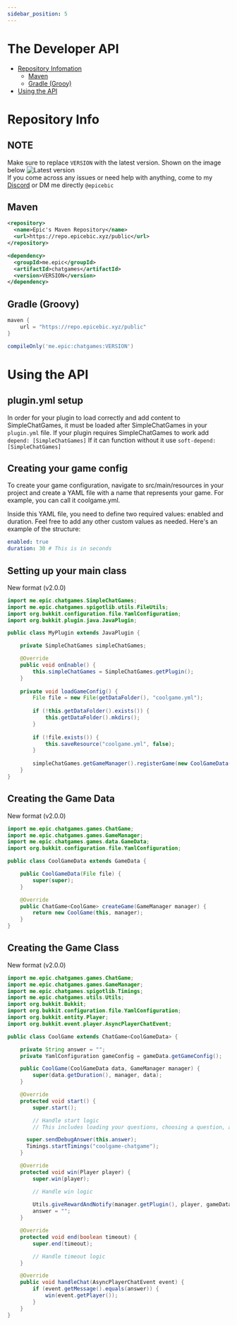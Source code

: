 ```yaml
---
sidebar_position: 5
---
```


# The Developer API

- [Repository Infomation](#repository-info)
  - [Maven](#maven)
  - [Gradle (Grooy)](#gradle-groovy)
- [Using the API](#using-the-api)

# Repository Info

## NOTE
Make sure to replace `VERSION` with the latest version. Shown on the image below
![Latest version](https://repo.epicebic.xyz/api/badge/latest/public/me/epic/chatgames?color=40c14a&name=SimpleChatGames)  
If you come across any issues or need help with anything, come to my [Discord](https://discord.com/invite/bpG46SDstM) or DM me directly `@epicebic`

## Maven
```xml
<repository>
  <name>Epic's Maven Repository</name>
  <url>https://repo.epicebic.xyz/public</url>
</repository>
```

```xml
<dependency>
  <groupId>me.epic</groupId>
  <artifactId>chatgames</artifactId>
  <version>VERSION</version>
</dependency>
```

## Gradle (Groovy)
```groovy
maven {
    url = "https://repo.epicebic.xyz/public"
}
```

```groovy
compileOnly('me.epic:chatgames:VERSION')
```

# Using the API

## plugin.yml setup

In order for your plugin to load correctly and add content to SimpleChatGames, it must be loaded after SimpleChatGames in your `plugin.yml` file.
If your plugin requires SimpleChatGames to work add `depend: [SimpleChatGames]`
If it can function without it use `soft-depend: [SimpleChatGames]`
## Creating your game config

To create your game configuration, navigate to src/main/resources in your project and create a YAML file with a name that represents your game. For example, you can call it coolgame.yml.

Inside this YAML file, you need to define two required values: enabled and duration. Feel free to add any other custom values as needed. Here's an example of the structure:

```yaml
enabled: true
duration: 30 # This is in seconds
```

## Setting up your main class
New format (v2.0.0)

```java
import me.epic.chatgames.SimpleChatGames;
import me.epic.chatgames.spigotlib.utils.FileUtils;
import org.bukkit.configuration.file.YamlConfiguration;
import org.bukkit.plugin.java.JavaPlugin;

public class MyPlugin extends JavaPlugin {

    private SimpleChatGames simpleChatGames;

    @Override
    public void onEnable() {
        this.simpleChatGames = SimpleChatGames.getPlugin();
    }
    
    private void loadGameConfig() {
        File file = new File(getDataFolder(), "coolgame.yml");
        
        if (!this.getDataFolder().exists()) {
            this.getDataFolder().mkdirs();
        }
        
        if (!file.exists()) {
            this.saveResource("coolgame.yml", false);
        }
        
        simpleChatGames.getGameManager().registerGame(new CoolGameData(file));
    }
}
```

## Creating the Game Data
New format (v2.0.0)

```java
import me.epic.chatgames.games.ChatGame;
import me.epic.chatgames.games.GameManager;
import me.epic.chatgames.games.data.GameData;
import org.bukkit.configuration.file.YamlConfiguration;

public class CoolGameData extends GameData {

    public CoolGameData(File file) {
        super(super);
    }

    @Override
    public ChatGame<CoolGame> createGame(GameManager manager) {
        return new CoolGame(this, manager);
    }
}
```

## Creating the Game Class
New format (v2.0.0)

```java
import me.epic.chatgames.games.ChatGame;
import me.epic.chatgames.games.GameManager;
import me.epic.chatgames.spigotlib.Timings;
import me.epic.chatgames.utils.Utils;
import org.bukkit.Bukkit;
import org.bukkit.configuration.file.YamlConfiguration;
import org.bukkit.entity.Player;
import org.bukkit.event.player.AsyncPlayerChatEvent;

public class CoolGame extends ChatGame<CoolGameData> {

    private String answer = "";
    private YamlConfiguration gameConfig = gameData.getGameConfig();

    public CoolGame(CoolGameData data, GameManager manager) {
        super(data.getDuration(), manager, data);
    }

    @Override
    protected void start() {
        super.start();

        // Handle start logic
        // This includes loading your questions, choosing a question, and setting the answer

      super.sendDebugAnswer(this.answer);
      Timings.startTimings("coolgame-chatgame");
    }

    @Override
    protected void win(Player player) {
        super.win(player);

        // Handle win logic
      
        Utils.giveRewardAndNotify(manager.getPlugin(), player, gameData, Timings.endTimings("coolgame-chatgame"));
        answer = "";
    }

    @Override
    protected void end(boolean timeout) {
        super.end(timeout);

        // Handle timeout logic
    }

    @Override
    public void handleChat(AsyncPlayerChatEvent event) {
        if (event.getMessage().equals(answer)) {
            win(event.getPlayer());
        }
    }
}
```